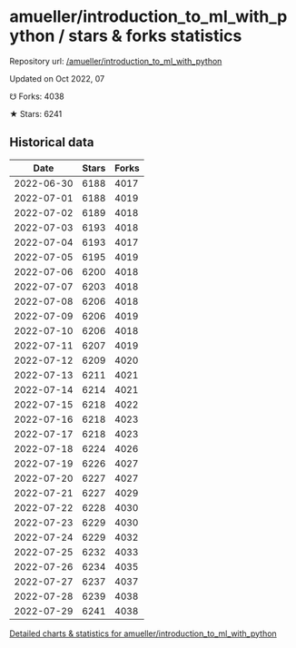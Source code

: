 # amueller/introduction_to_ml_with_python / stars & forks statistics

Repository url: [/amueller/introduction_to_ml_with_python](https://github.com/amueller/introduction_to_ml_with_python)

Updated on Oct 2022, 07

☋ Forks: 4038

★ Stars: 6241

## Historical data
| Date | Stars | Forks |
|------|-------|-------|
| 2022-06-30 | 6188 | 4017 | 
| 2022-07-01 | 6188 | 4019 | 
| 2022-07-02 | 6189 | 4018 | 
| 2022-07-03 | 6193 | 4018 | 
| 2022-07-04 | 6193 | 4017 | 
| 2022-07-05 | 6195 | 4019 | 
| 2022-07-06 | 6200 | 4018 | 
| 2022-07-07 | 6203 | 4018 | 
| 2022-07-08 | 6206 | 4018 | 
| 2022-07-09 | 6206 | 4019 | 
| 2022-07-10 | 6206 | 4018 | 
| 2022-07-11 | 6207 | 4019 | 
| 2022-07-12 | 6209 | 4020 | 
| 2022-07-13 | 6211 | 4021 | 
| 2022-07-14 | 6214 | 4021 | 
| 2022-07-15 | 6218 | 4022 | 
| 2022-07-16 | 6218 | 4023 | 
| 2022-07-17 | 6218 | 4023 | 
| 2022-07-18 | 6224 | 4026 | 
| 2022-07-19 | 6226 | 4027 | 
| 2022-07-20 | 6227 | 4027 | 
| 2022-07-21 | 6227 | 4029 | 
| 2022-07-22 | 6228 | 4030 | 
| 2022-07-23 | 6229 | 4030 | 
| 2022-07-24 | 6229 | 4032 | 
| 2022-07-25 | 6232 | 4033 | 
| 2022-07-26 | 6234 | 4035 | 
| 2022-07-27 | 6237 | 4037 | 
| 2022-07-28 | 6239 | 4038 | 
| 2022-07-29 | 6241 | 4038 | 


[Detailed charts & statistics for amueller/introduction_to_ml_with_python](https://reviewgithub.com/rep/amueller/introduction_to_ml_with_python)
